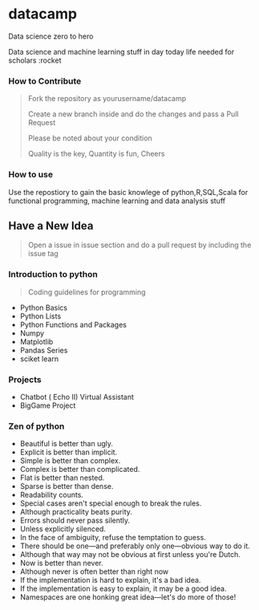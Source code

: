 # datacamp

Data science zero to hero 

Data science and machine learning stuff in day today life needed for scholars :rocket

### How to Contribute

> Fork the repository as yourusername/datacamp
>
> Create a new branch inside and do the changes and pass a Pull Request
>
> Please be noted about your condition
>
> Quality is the key, Quantity is fun, Cheers
>

### How to use

Use the repostiory to gain the basic knowlege of python,R,SQL,Scala for functional programming, machine learning and data analysis
stuff

## Have a New Idea

> Open a issue in issue section and do a pull request by including the issue tag 

### Introduction to python
 
 > Coding guidelines for programming

 * Python Basics
 * Python Lists
 * Python Functions and Packages
 * Numpy
 * Matplotlib
 * Pandas Series
 * sciket learn
 
 
### Projects

  * Chatbot ( Echo II) Virtual Assistant
  * BigGame Project
  
### Zen of python

 * Beautiful is better than ugly.
 * Explicit is better than implicit.
 * Simple is better than complex.
 * Complex is better than complicated.
 * Flat is better than nested.
 * Sparse is better than dense.
 * Readability counts.
 * Special cases aren't special enough to break the rules.
 * Although practicality beats purity.
 * Errors should never pass silently.
 * Unless explicitly silenced.
 * In the face of ambiguity, refuse the temptation to guess.
 * There should be one—and preferably only one—obvious way to do it.
 * Although that way may not be obvious at first unless you're Dutch.
 * Now is better than never.
 * Although never is often better than right now
 * If the implementation is hard to explain, it's a bad idea.
 * If the implementation is easy to explain, it may be a good idea.
 * Namespaces are one honking great idea—let's do more of those!
